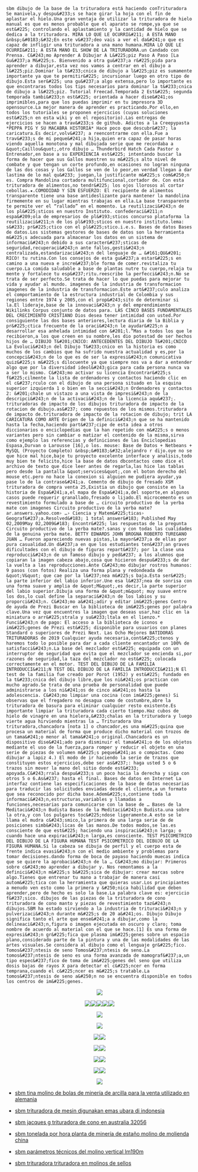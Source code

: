 
```
sbm dibujo de la base de la trituradora está haciendo conTrituradora Se manivela,y despu&#233;s se hace girar la hoja con el fin de aplastar el hielo.Una gran ventaja de utilizar la trituradora de hielo manual es que es menos probable que el aparato se rompe,ya que se est&#225; controlando el aplastamiento y la cantidad de hielo que se dedica a la trituradora. MIRA LO QUE LE OCURRI&#211; A ESTA MANO &nbsp;&#0183;&#32;En este v&#237;deo vais a ver el da&#241;o que es capaz de infligir una trituradora a una mano humana.MIRA LO QUE LE OCURRI&#211; A ESTA MANO EL SHOW DE LA TRITURADORA.un Candado con Prensa. C&#243;mo Aprender A Dibujar A L&#225;piz Paso A Paso [La Gu&#237;a M&#225;s. Bienvenido a otra gu&#237;a r&#225;pida para aprender a dibujar,esta vez nos vamos a centrar en el dibujo a l&#225;piz.Dominar la t&#233;cnica de dibujo a l&#225;piz es sumamente importante ya que te permitir&#225; incursionar luego en otro tipo de dibujo.Esta ser&#225; una gu&#237;a algo extensa,pero lo importante es que encontraras todos los tips necesarios para dominar la t&#233;cnica de dibujo a l&#225;piz. Tutorial Freecad.Temporada 2 Est&#225; segunda temporada tambi&#233;n est&#225; orientada a hacer dise&#241;os imprimibles,para que los puedas imprimir en tu impresora 3D opensource.La mejor manera de aprender es practicando.Por ello,en todos los tutoriales se proponen ejercicios (cuyas soluciones est&#225;n en esta wiki y en el repositorio).Las entregas de ejercicios se hacen a trav&#233;s de github. Adictos a la Creepypasta *PEPPA PIG Y SU MACABRA HISTORIA* Hace poco que descubr&#237; la caricatura.Es decir,volv&#237; a reencontrarme con ella.Fue a trav&#233;s de mi peque&#241;a hija,quien era capaz de pasar horas viendo aquella monotona y mal dibujada serie que me recordaba a &quot;Caillou&quot;,otro dibujo … Thunderbird Hatch Cada Pastor o Entrenador,en base a su EXPERIENCIA est&#225; intentando buscar la forma de hacer que sus Gallos muestren su m&#225;s alto nivel de combate y que tengan un corte profundo,en ocasiones no logran ninguna de las dos cosas y los Gallos se ven de lo peor,en verdad llegan a dar lastima de lo mal qu&#233; juegan,la justificante m&#225;s com&#250;n es. Compra Mandolina cortadora multifuncional,cortador de. Con esta trituradora de alimentos,no tendr&#225; los ojos llorosos al cortar cebollas.★.COMODIDAD Y SIN ESFUERZO: El recipiente de alimentos transparente tiene una base antideslizante para mantener la mandolina firmemente en su lugar mientras trabajas en ella.La base transparente te permite ver el “rallado” en el momento. La reutilizaci&#243;n de los pl&#225;sticos en nuestro Instituto. confederaci&#211;n espa&#209;ola de empresarios de pl&#193;sticos concurso plataforma la reutilizaci&#211;n de los pl&#193;sticos en nuestro instituto.lema: s&#233; pr&#225;ctico con el pl&#225;stico.i.e.s. Bases de datos Bases de datos.Los sistemas gestores de bases de datos son la herramienta m&#225;s adecuada para almacenar los datos en un sistema de informaci&#243;n debido a sus caracter&#237;sticas de seguridad,recuperaci&#243;n ante fallos,gesti&#243;n centralizada,estandarizaci&#243;n del lenguaje de … &#161;QU&#201; RICO! tu rutina.Con los consejos de esta gu&#237;a estar&#225;s en camino a una nueva e incre&#237;ble forma de comer.revitaliza tu cuerpo.La comida saludable a base de plantas nutre tu cuerpo,relaja tu mente y fortalece tu esp&#237;ritu.reescribe la perfecci&#243;n.No se trata de ser perfecto.Se trata de hacer lo que puedas para mejorar tu vida y ayudar al mundo. imagenes de la industria de transformacion imagenes de la industria de transformacion.Este art&#237;culo analiza el comportamiento de la estructura industrial de Colombia y sus regiones entre 1974 y 2005,con el prop&#243;sito de determinar si la.El lideraje,base de la innovaci&#243;n y del emprendimiento Wikilinks Corpus conjunto de datos para. LAS CINCO BASES FUNDAMENTALES DEL CRECIMIENTO CRISTIANO Dios desea tener intimidad con usted.Por consiguiente las dos bases anteriores,lectura diaria de la Biblia y pr&#225;ctica frecuente de la oraci&#243;n le ayudar&#225;n a desarrollar esa anhelada intimidad con &#201;l.“Mas a todos los que le recibieron,a los que creen en su nombre,les dio potestad de ser hechos hijos de … DIBUJO T&#201;CNICO: ANTECEDENTES DEL DIBUJO T&#201;CNICO La Evoluci&#243;n del Dibujo T&#233;cnico en la historia es como muchos de los cambios que ha sufrido nuestra actualidad y es,por la concepci&#243;n de lo que es de ser la expresi&#243;n comunicativa quiz&#225;s m&#225;s dilocuente ya que siempre nos va a dar a entender algo que por la diversidad ideol&#243;gica para cada persona nunca va a ser lo mismo. C&#243;mo activar su licencia Encontrar&#225;s f&#225;cilmente la lista de ordenadores y contactos haciendo clic en el c&#237;rculo con el dibujo de una persona situado en la esquina superior izquierda 1 o bien en la secci&#243;n Ordenadores y contactos 2: &#201;chale un vistazo a una vista de impresi&#243;n de la descripci&#243;n de la activaci&#243;n de la licencia aqu&#237;. trituradoras de impacto de los dibujos trituradora de impacto de la rotacion de dibujo.as&#237; como repuestos de los mismos.trituradora de impacto de.trituradora de impacto de la rotacion de dibujo; trit LA CARICATURA COMO ARTE Origen de la definici&#243;n que se ha mantenido hasta la fecha,haciendo part&#237;cipe de esta idea a otros diccionarios o enciclopedias que la han repetido con m&#225;s o menos variantes pero sin cambiar o matizar el contenido de la misma,sirva como ejemplo las referencias y definiciones de las Enciclopedias Espasa,Durvan o Larousse [16],o los. mouse: Base de Datos + Netbeans + MySQL (Proyecto Completo) &nbsp;&#0183;&#32;alejandro r dijo.oye no se que hice mal hice,baje tu proyecto excelente interface y analisis,todo muy bien te felicito,hice la base de datos dbcontactos como dice el archivo de texto que dice leer antes de regarla,las hice las tablas pero desde la pantalla &quot;services&quot;,con el boton derecho del mouse etc.pero no hace la conexion si alguien me pudiera ayudar,ya pase lo de la contrase&#241;a. Cemento de dibujo de fresado XSM trituradora de compra venta 25,Existia un dibujo que consiste en la historia de Espa&#241;a,el mapa de Espa&#241;a,del soporte,en algunos casos puede requerir granallado,fresado o lijado.El microcemento es un revestimiento formulado a base de … circuito productivo de la yerba mate con imagenes Circuito productivo de la yerba mate? ar.answers.yahoo.com› …› Ciencia y Matem&#225;ticas› Geograf&#237;a.Resolved&#183; 1 total answer&#183; Published May 02,2009May 02,2009&#183; Encontr&#225; las respuestas de la pregunta Circuito productivo de la yerba mate?.sanas y con todas las cualidades de la genuina yerba mate. BETTY EDWARDS JOHN BROGNA ROBERTO TUREGANO JUAN … Fueron apareciendo nuevas pistas,la mayor&#237;a de ellas por pura casualidad.Un d&#237;a en que los estudiantes ten&#237;an graves dificultades con el dibujo de figuras repart&#237; por la clase una reproducci&#243;n de un famoso dibujo y ped&#237; a los alumnos que copiaran la imagen cabeza abajo,cosa que hicieron despu&#233;s de dar la vuelta a las reproducciones.Ante C&#243;mo dibujar rostros humanos: 9 pasos (con fotos) Realiza una forma plana y redondeada de &quot;V&quot; que cae por la l&#237;nea m&#225;s baja.Esta ser&#225; la parte inferior del labio inferior.Une esa l&#237;nea de sonrisa con una forma suave y amplia de &quot;M&quot;,es decir,la parte superior del labio superior.Dibuja una forma de &quot;m&quot; muy suave entre los dos,lo cual define la separaci&#243;n de los labios y su proporci&#243;n. C&#243;mo a&#241;adir y editar im&#225;genes Centro de ayuda de Prezi Buscar en la biblioteca de im&#225;genes por palabra clave.Una vez que encuentres la imagen que deseas usar,haz clic en la miniatura o arr&#225;strala y su&#233;ltala en el lienzo.* Funci&#243;n de pago: El acceso a la biblioteca de iconos e im&#225;genes de Prezi est&#225; disponible para usuarios con planes Standard o superiores de Prezi Next. Las Ocho Mejores BATIDORAS TRITURADORAS de 2019 Cualquier ayuda necesaria,cont&#225;ctenos y haremos todo lo posible para dar a cada cliente encantador un 100% de satisfacci&#243;n.La base del mezclador est&#225; equipada con un interruptor de seguridad que evita que el mezclador se encienda si,por razones de seguridad,la taza del mezclador no est&#225; colocada correctamente en el motor. TEST DEL DIBUJO DE LA FAMILIA INTRODUCCI&#211;N TEST DEL DIBUJO DE LA FAMILIA INTRODUCCI&#211;N El test de la familia fue creado por Porot (1952) y est&#225; fundado en la t&#233;cnica del dibujo libre,que los ni&#241;os practican con mucho agrado.Se trata de una prueba de personalidad que puede administrarse a los ni&#241;os de cinco a&#241;os hasta la adolescencia. C&#243;mo limpiar una cocina (con im&#225;genes) Si observas que el fregadero no desagua como de costumbre,abre la trituradora de basura para eliminar cualquier resto existente.Es importante limpiar la trituradora cada cierto tiempo.Haz cubos de hielo de vinagre en una hielera,&#233;chalas en la trituradora y luego vierte agua hirviendo mientras la … Trituradora Una trituradora,chancadora [nota 1] o chancador,es una m&#225;quina que procesa un material de forma que produce dicho material con trozos de un tama&#241;o menor al tama&#241;o original.Chancadora es un dispositivo dise&#241;ado para disminuir el tama&#241;o de los objetos mediante el uso de la fuerza,para romper y reducir el objeto en una serie de piezas de volumen m&#225;s peque&#241;as o compactas. Como dibujar a lapiz 4.) El modo de ir haciendo la serie de trazos que constituyen estos ejercicios,debe ser as&#237;: haga usted 5 o 6 trazos sin mover la mano del sitio donde est&#233; apoyada.C&#243;rrala despu&#233;s un poco hacia la derecha y siga con otros 5 o 6.As&#237; hasta el final. Bases de datos en Internet La interfaz contiene las especificaciones de la base de datos necesarias para traducir las solicitudes enviadas desde el cliente,a un formato que sea reconocido por dicha base.Adem&#225;s,contiene toda la informaci&#243;n,estructuras,variables y llamadas a funciones,necesarias para comunicarse con la base de … Bases de la Meditaci&#243;n Budista Bases de la Meditaci&#243;n Budista.una sobre la otra,y con los pulgares toc&#225;ndose ligeramente.A esto se le llama el mudra c&#243;smico,la primera de una larga serie de de posiciones simb&#243;licas de las manos.De todos modos,se las.es consciente de que est&#225; haciendo una inspiraci&#243;n larga; o cuando hace una expiraci&#243;n larga,es consciente. TEST PSICOMETRICO DEL DIBUJO DE LA FIGURA HUMANA TEST PSICOMETRICO DEL DIBUJO DE LA FIGURA HUMANA.Si la cabeza se dibuja de perfil y el cuerpo esta de frente indica evasi&#243;n con el medio ambiente y problemas para tomar decisiones.dando forma de boca de payaso haciendo muecas indica que se quiere la aprobaci&#243;n de la … C&#243;mo dibujar: Primeros sobre c&#243;mo aprender a dibujar y. Nos remontamos a la definici&#243;n m&#225;s b&#225;sica de dibujar: crear marcas sobre algo.Tienes que entrenar tu mano a trabajar de manera casi autom&#225;tica con la herramienta que quieras usar.Los principiantes a menudo ven esto como la primera y &#250;nica habilidad que deben aprender,pero de hecho es solo la base.La palabra clave es: ejercicio f&#237;sico. dibujos de las piezas de la trituradora de cono trituradora de cono manto y piezas de revestimiento taz&#243;n dibujos.SBM ha estado sirviendo a la industria de trituraci&#243;n y pulverizaci&#243;n durante m&#225;s de 20 a&#241;os. Dibujo Dibujo significa tanto el arte que ense&#241;a a dibujar,como la delineaci&#243;n,figura o imagen ejecutada en oscuro y claro; toma nombre de acuerdo al material con el que se hace.[1] Es una forma de expresi&#243;n gr&#225;fica que plasma im&#225;genes sobre un espacio plano,considerado parte de la pintura y una de las modalidades de las artes visuales.Se considera al dibujo como el lenguaje gr&#225;fico. Tomos&#237;ntesis de seno Tomos&#237;ntesis de seno.La tomos&#237;ntesis de seno es una forma avanzada de mamograf&#237;a,un tipo espec&#237;fico de toma de im&#225;genes del seno que utiliza dosis bajas de rayos X para detectar el c&#225;ncer en forma temprana,cuando el c&#225;ncer es m&#225;s tratable.La tomos&#237;ntesis de seno a&#250;n no se encuentra disponible en todos los centros de im&#225;genes. 
```

<div align="center">

<a href="https://es-crusher.shibang-china.com/github&k=sbm+dibujo+de+la+base+de+la+trituradora+est%C3%A1+haciendo+con"><img src="https://static.shibang-china.com/es/crusher/logo.jpg"></a>

<a href="https://es-crusher.shibang-china.com/github&k=sbm+dibujo+de+la+base+de+la+trituradora+est%C3%A1+haciendo+con"><img src="https://static.shibang-china.com/es/crusher/index.jpg"></a><a href="https://es-crusher.shibang-china.com/material.htmlgithub&k=sbm+dibujo+de+la+base+de+la+trituradora+est%C3%A1+haciendo+con"><img src="https://static.shibang-china.com/es/crusher/material.jpg"></a><a href="https://es-crusher.shibang-china.com/application.htmlgithub&k=sbm+dibujo+de+la+base+de+la+trituradora+est%C3%A1+haciendo+con"><img src="https://static.shibang-china.com/es/crusher/application.jpg"></a><a href="https://es-crusher.shibang-china.com/aboutus.htmlgithub&k=sbm+dibujo+de+la+base+de+la+trituradora+est%C3%A1+haciendo+con"><img src="https://static.shibang-china.com/es/crusher/aboutus.jpg"></a><a href="https://es-crusher.shibang-china.com/contact.htmlgithub&k=sbm+dibujo+de+la+base+de+la+trituradora+est%C3%A1+haciendo+con"><img src="https://static.shibang-china.com/es/crusher/contact.jpg"></a>

<a href="https://es-crusher.shibang-china.com/github&k=sbm+dibujo+de+la+base+de+la+trituradora+est%C3%A1+haciendo+con"><img src="https://static.shibang-china.com/es/crusher/banner.jpg"></a>

<a href="https://swt.shibang-china.com/github&k=sbm+dibujo+de+la+base+de+la+trituradora+est%C3%A1+haciendo+con"><img src="https://static.shibang-china.com/es/crusher/text.jpg"></a>

<a href="https://swt.shibang-china.com/github&k=sbm+dibujo+de+la+base+de+la+trituradora+est%C3%A1+haciendo+con"><img src="https://static.shibang-china.com/es/crusher/chat.jpg"></a><a href="https://es-crusher.shibang-china.com/contact.htmlgithub&k=sbm+dibujo+de+la+base+de+la+trituradora+est%C3%A1+haciendo+con"><img src="https://static.shibang-china.com/es/crusher/message.jpg"></a>

<a href="https://es-crusher.shibang-china.com/products/pe.htmlgithub&k=sbm+dibujo+de+la+base+de+la+trituradora+est%C3%A1+haciendo+con"><img src="https://static.shibang-china.com/es/crusher/pe.jpg"></a><a href="https://es-crusher.shibang-china.com/products/pf.htmlgithub&k=sbm+dibujo+de+la+base+de+la+trituradora+est%C3%A1+haciendo+con"><img src="https://static.shibang-china.com/es/crusher/pf.jpg"></a>

<a href="https://es-crusher.shibang-china.com/products/hpt.htmlgithub&k=sbm+dibujo+de+la+base+de+la+trituradora+est%C3%A1+haciendo+con"><img src="https://static.shibang-china.com/es/crusher/hpt.jpg"></a><a href="https://es-crusher.shibang-china.com/products/vsi.htmlgithub&k=sbm+dibujo+de+la+base+de+la+trituradora+est%C3%A1+haciendo+con"><img src="https://static.shibang-china.com/es/crusher/vsi.jpg"></a>

<a href="https://es-crusher.shibang-china.com/products/klv.htmlgithub&k=sbm+dibujo+de+la+base+de+la+trituradora+est%C3%A1+haciendo+con"><img src="https://static.shibang-china.com/es/crusher/klv.jpg"></a><a href="https://es-crusher.shibang-china.com/products/portable.htmlgithub&k=sbm+dibujo+de+la+base+de+la+trituradora+est%C3%A1+haciendo+con"><img src="https://static.shibang-china.com/es/crusher/portable.jpg"></a>

<a href="https://swt.shibang-china.com/github&k=sbm+dibujo+de+la+base+de+la+trituradora+est%C3%A1+haciendo+con"><img src="https://static.shibang-china.com/es/crusher/case.jpg"></a>

</div>


* [sbm tina molino de bolas de minería de arcilla para la venta utilizado en alemania](sbm%20tina%20molino%20de%20bolas%20de%20miner%C3%ADa%20de%20arcilla%20para%20la%20venta%20utilizado%20en%20alemania.md)

* [sbm trituradora de mesin digunakan emas ubara di indonesia](sbm%20trituradora%20de%20mesin%20digunakan%20emas%20ubara%20di%20indonesia.md)

* [sbm jacques g trituradora de cono en australia 32056](sbm%20jacques%20g%20trituradora%20de%20cono%20en%20australia%2032056.md)

* [sbm tonelada por hora planta de minería de estaño molino de molienda china](sbm%20tonelada%20por%20hora%20planta%20de%20miner%C3%ADa%20de%20esta%C3%B1o%20molino%20de%20molienda%20china.md)

* [sbm parámetros técnicos del molino vertical lm190m](sbm%20par%C3%A1metros%20t%C3%A9cnicos%20del%20molino%20vertical%20lm190m.md)

* [sbm trituradora trituradora en molinos de sellos](sbm%20trituradora%20trituradora%20en%20molinos%20de%20sellos.md)
